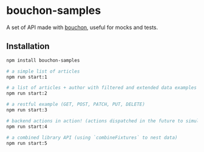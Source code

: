 # bouchon-samples

A set of API made with [bouchon](https://github.com/cr0cK/bouchon), useful for mocks and tests.

## Installation

``` bash
npm install bouchon-samples

# a simple list of articles
npm run start:1

# a list of articles + author with filtered and extended data examples
npm run start:2

# a restful example (GET, POST, PATCH, PUT, DELETE)
npm run start:3

# backend actions in action! (actions dispatched in the future to simulate an external process)
npm run start:4

# a combined library API (using `combineFixtures` to nest data)
npm run start:5
```
